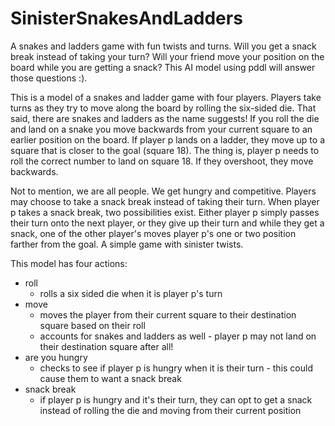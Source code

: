 # SinisterSnakesAndLadders
A snakes and ladders game with fun twists and turns. Will you get a snack break instead of taking your turn? Will your friend move your position on the board while you are getting a snack? This AI model using pddl will answer those questions :).

This is a model of a snakes and ladder game with four players. Players take turns as they try to move along the board by rolling the six-sided die. That said, there are snakes and ladders as the name suggests! If you roll the die and land on a snake you move backwards from your current square to an earlier position on the board. If player p lands on a ladder, they move up to a square that is closer to the goal (square 18). The thing is, player p needs to roll the correct number to land on square 18. If they overshoot, they move backwards. 

Not to mention, we are all people. We get hungry and competitive. Players may choose to take a snack break instead of taking their turn. When player p takes a snack break, two possibilities exist. Either player p simply passes their turn onto the next player, or they give up their turn and while they get a snack, one of the other player's moves player p's one or two position farther from the goal. A simple game with sinister twists.

This model has four actions:

- roll
    - rolls a six sided die when it is player p's turn
- move
    - moves the player from their current square to their destination square based on their roll
    - accounts for snakes and ladders as well - player p may not land on their destination square after all!
- are you hungry
    - checks to see if player p is hungry when it is their turn - this could cause them to want a snack break
- snack break
    - if player p is hungry and it's their turn, they can opt to get a snack instead of rolling the die and moving from their current position
